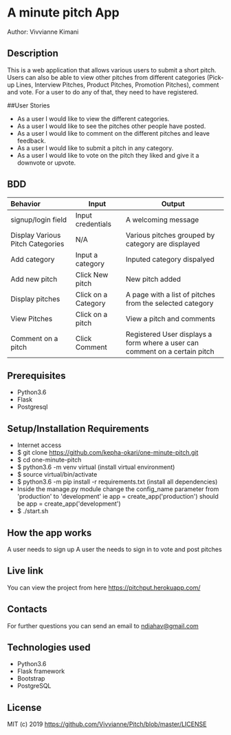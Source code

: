 # A minute pitch App

Author: Vivvianne Kimani

## Description

This is a web application that allows various users to submit a short pitch. Users can also be able to view other pitches from different categories (Pick-up Lines, Interview Pitches, Product Pitches, Promotion Pitches), comment and vote. For a user to do any of that, they need to have registered.

##User Stories

* As a user I would like to view the different categories.
* As a user I would like to see the pitches other people have posted.
* As a user I would like to comment on the different pitches and leave feedback.
* As a user I would like to submit a pitch in any category.
* As a user I would like to vote on the pitch they liked and give it a downvote or upvote.

## BDD

| Behavior | Input | Output |
|:---------|-------|--------|
|signup/login field| Input credentials | A welcoming message |
| Display Various Pitch Categories | N/A | Various pitches grouped by category are displayed |
| Add category | Input a category | Inputed category dispalyed |
| Add new pitch | Click New pitch | New pitch added |
| Display pitches | Click on a Category | A page with a list of pitches from the selected category |
|  View Pitches | Click on a pitch | View a pitch and comments |
| Comment on a pitch | Click Comment | Registered User displays a form where a user can comment on a certain pitch |

##  Prerequisites
* Python3.6
* Flask
* Postgresql

## Setup/Installation Requirements
* Internet access
* $ git clone https://github.com/kepha-okari/one-minute-pitch.git
* $ cd one-minute-pitch
* $ python3.6 -m venv virtual (install virtual environment)
* $ source virtual/bin/activate
* $ python3.6 -m pip install -r requirements.txt (install all dependencies)
* Inside the manage.py module change the config_name parameter from 'production' to 'development' ie app = create_app('production') should be app = create_app('development')
* $ ./start.sh

## How the app works
A user needs to sign up
A user the needs to sign in to vote and post pitches

## Live link
You can view the project from here https://pitchput.herokuapp.com/

## Contacts
For further questions you can send an email to ndiahav@gmail.com

## Technologies used 

* Python3.6
* Flask framework
* Bootstrap
* PostgreSQL

## License

MIT (c) 2019 https://github.com/Vivvianne/Pitch/blob/master/LICENSE
